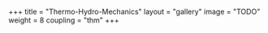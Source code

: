 +++
title = "Thermo-Hydro-Mechanics"
layout = "gallery"
image = "TODO"
weight = 8
coupling = "thm"
+++
